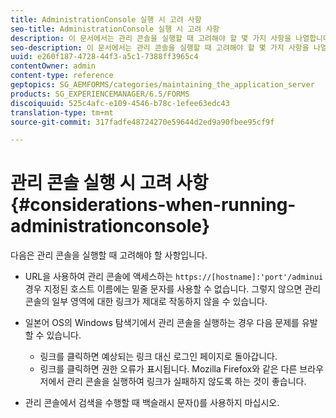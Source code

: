 ```yaml
---
title: AdministrationConsole 실행 시 고려 사항
seo-title: AdministrationConsole 실행 시 고려 사항
description: 이 문서에서는 관리 콘솔을 실행할 때 고려해야 할 몇 가지 사항을 나열합니다.
seo-description: 이 문서에서는 관리 콘솔을 실행할 때 고려해야 할 몇 가지 사항을 나열합니다.
uuid: e260f187-4728-44f3-a5c1-7388ff3965c4
contentOwner: admin
content-type: reference
geptopics: SG_AEMFORMS/categories/maintaining_the_application_server
products: SG_EXPERIENCEMANAGER/6.5/FORMS
discoiquuid: 525c4afc-e109-4546-b78c-1efee63edc43
translation-type: tm+mt
source-git-commit: 317fadfe48724270e59644d2ed9a90fbee95cf9f

---
```



# 관리 콘솔 실행 시 고려 사항 {#considerations-when-running-administrationconsole}

다음은 관리 콘솔을 실행할 때 고려해야 할 사항입니다.

* URL을 사용하여 관리 콘솔에 액세스하는 `https://[hostname]:'port'/adminui`경우 지정된 호스트 이름에는 밑줄 문자를 사용할 수 없습니다. 그렇지 않으면 관리 콘솔의 일부 영역에 대한 링크가 제대로 작동하지 않을 수 있습니다.
* 일본어 OS의 Windows 탐색기에서 관리 콘솔을 실행하는 경우 다음 문제를 유발할 수 있습니다.

   * 링크를 클릭하면 예상되는 링크 대신 로그인 페이지로 돌아갑니다.
   * 링크를 클릭하면 권한 오류가 표시됩니다.
   Mozilla Firefox와 같은 다른 브라우저에서 관리 콘솔을 실행하여 링크가 실패하지 않도록 하는 것이 좋습니다.

* 관리 콘솔에서 검색을 수행할 때 백슬래시 문자()를 사용하지 마십시오.

